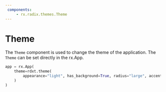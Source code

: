 ```yaml
---
 components:
     - rx.radix.themes.Theme
---
```


 # Theme

 The `Theme` component is used to change the theme of the application. The `Theme` can be set directly in the rx.App.

 ```python
 app = rx.App(
     theme=rdxt.theme(
         appearance="light", has_background=True, radius="large", accent_color="teal"
     )
 )
 ```